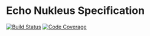 # Echo Nukleus Specification

[![Build Status][build-status-image]][build-status]
[![Code Coverage][code-coverage-image]][code-coverage]

[build-status-image]: https://travis-ci.org/reaktivity/nukleus-echo.spec.svg?branch=develop
[build-status]: https://travis-ci.org/reaktivity/nukleus-echo.spec
[code-coverage-image]: https://codecov.io/gh/reaktivity/nukleus-echo.spec/branch/develop/graph/badge.svg
[code-coverage]: https://codecov.io/gh/reaktivity/nukleus-echo.spec

